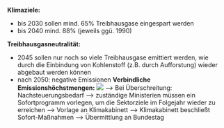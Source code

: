 **Klimaziele:**
- bis 2030 sollen mind. 65% Treibhausgase eingespart werden
- bis 2040 mind. 88% (jeweils ggü. 1990)

**Treibhausgasneutralität:**
- 2045 sollen nur noch so viele Treibhausgase emittiert werden, wie durch die Einbindung von Kohlenstoff (z.B. durch Aufforstung) wieder abgebaut werden können
- nach 2050: negative Emissionen
**Verbindliche Emissionshöchstmengen:**
![](Pasted%20image%2020241220085225.png)
--> Bei Überschreitung: Nachsteuerungsbedarf --> zuständige Ministerien müssen ein Sofortprogramm vorlegen, um die Sektorziele im Folgejahr wieder zu erreichen --> Vorlage an Klimakabinett --> Klimakabinett beschließt Sofort-Maßnahmen --> Übermittlung an Bundestag